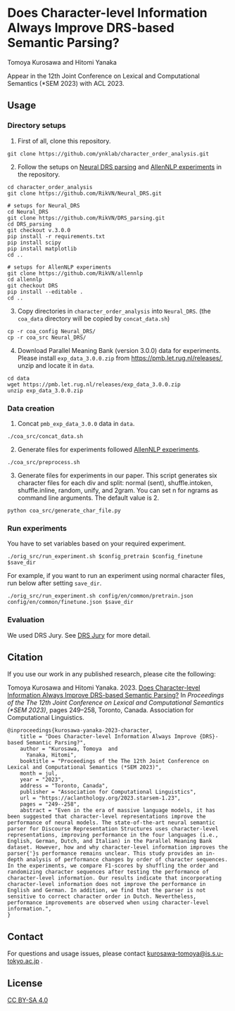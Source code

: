 # Does Character-level Information Always Improve DRS-based Semantic Parsing?
Tomoya Kurosawa and Hitomi Yanaka

Appear in the 12th Joint Conference on Lexical and Computational Semantics (\*SEM 2023) with ACL 2023.


## Usage
### Directory setups
1. First of all, clone this repository.
```
git clone https://github.com/ynklab/character_order_analysis.git
```

2. Follow the setups on [Neural DRS parsing](https://github.com/RikVN/Neural_DRS/) and [AllenNLP experiments](https://github.com/RikVN/Neural_DRS/blob/master/AllenNLP.md) in the repository.
```
cd character_order_analysis
git clone https://github.com/RikVN/Neural_DRS.git

# setups for Neural_DRS
cd Neural_DRS
git clone https://github.com/RikVN/DRS_parsing.git
cd DRS_parsing
git checkout v.3.0.0
pip install -r requirements.txt
pip install scipy
pip install matplotlib
cd ..

# setups for AllenNLP experiments
git clone https://github.com/RikVN/allennlp
cd allennlp
git checkout DRS
pip install --editable .
cd ..
```

3. Copy directories in `character_order_analysis` into `Neural_DRS`. (the `coa_data` directory will be copied by `concat_data.sh`)
```
cp -r coa_config Neural_DRS/
cp -r coa_src Neural_DRS/
```

4. Download Parallel Meaning Bank (version 3.0.0) data for experiments.
Please install `exp_data_3.0.0.zip` from https://pmb.let.rug.nl/releases/, unzip and locate it in `data`.
```
cd data
wget https://pmb.let.rug.nl/releases/exp_data_3.0.0.zip
unzip exp_data_3.0.0.zip
```

### Data creation
1. Concat `pmb_exp_data_3.0.0` data in `data`.
```
./coa_src/concat_data.sh
```
2. Generate files for experiments followed [AllenNLP experiments](https://github.com/RikVN/Neural_DRS/blob/master/AllenNLP.md).
```
./coa_src/preprocess.sh
```
3. Generate files for experiments in our paper.
This script generates six character files for each div and split: normal (sent), shuffle.intoken, shuffle.inline, random, unify, and 2gram.
You can set n for ngrams as command line arguments. The default value is 2.
```
python coa_src/generate_char_file.py
```

### Run experiments
You have to set variables based on your required experiment.
```
./orig_src/run_experiment.sh $config_pretrain $config_finetune $save_dir
```

For example, if you want to run an experiment using normal character files, run below after setting `save_dir`.
```
./orig_src/run_experiment.sh config/en/common/pretrain.json config/en/common/finetune.json $save_dir
```

### Evaluation
We used DRS Jury.
See [DRS Jury](https://github.com/RikVN/Neural_DRS/blob/master/DRS_jury.md) for more detail.


## Citation
If you use our work in any published research, please cite the following:

Tomoya Kurosawa and Hitomi Yanaka. 2023. [Does Character-level Information Always Improve DRS-based Semantic Parsing?](https://aclanthology.org/2023.starsem-1.23)
In *Proceedings of the The 12th Joint Conference on Lexical and Computational Semantics (\*SEM 2023)*, pages 249–258, Toronto, Canada. Association for Computational Linguistics.

```
@inproceedings{kurosawa-yanaka-2023-character,
    title = "Does Character-level Information Always Improve {DRS}-based Semantic Parsing?",
    author = "Kurosawa, Tomoya  and
      Yanaka, Hitomi",
    booktitle = "Proceedings of the The 12th Joint Conference on Lexical and Computational Semantics (*SEM 2023)",
    month = jul,
    year = "2023",
    address = "Toronto, Canada",
    publisher = "Association for Computational Linguistics",
    url = "https://aclanthology.org/2023.starsem-1.23",
    pages = "249--258",
    abstract = "Even in the era of massive language models, it has been suggested that character-level representations improve the performance of neural models. The state-of-the-art neural semantic parser for Discourse Representation Structures uses character-level representations, improving performance in the four languages (i.e., English, German, Dutch, and Italian) in the Parallel Meaning Bank dataset. However, how and why character-level information improves the parser{'}s performance remains unclear. This study provides an in-depth analysis of performance changes by order of character sequences. In the experiments, we compare F1-scores by shuffling the order and randomizing character sequences after testing the performance of character-level information. Our results indicate that incorporating character-level information does not improve the performance in English and German. In addition, we find that the parser is not sensitive to correct character order in Dutch. Nevertheless, performance improvements are observed when using character-level information.",
}
```


## Contact
For questions and usage issues, please contact kurosawa-tomoya@is.s.u-tokyo.ac.jp .


## License
[CC BY-SA 4.0](https://creativecommons.org/licenses/by-sa/4.0/)
